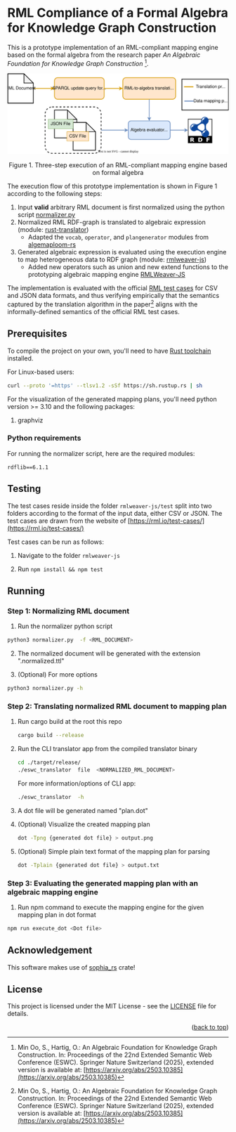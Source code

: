 <a name="readme-top"></a>

# RML Compliance of a Formal Algebra for Knowledge Graph Construction
This is a prototype implementation of an RML-compliant mapping engine 
based on the formal algebra from the research paper 
*An Algebraic Foundation for Knowledge Graph Construction* [^paper_fnt]. 

<p align="center">
<img src="./figures/pipeline.svg">
</p>
<p align="center">Figure 1. Three-step execution of an RML-compliant mapping
engine based on formal algebra </p>

The execution flow of this prototype implementation is shown in Figure 1
according to the following steps: 

1. Input **valid** arbitrary RML document is first normalized using the 
python script [normalizer.py](./normalizer.py)
2. Normalized RML RDF-graph is translated to algebraic expression (module: [rust-translator](./rust-translator/))
   - Adapted the `vocab`, `operator`, and `plangenerator` modules from
     [algemaploom-rs](https://github.com/RMLio/algemaploom-rs/)
3. Generated algebraic expression is evaluated using the execution engine to map heterogeneous data to RDF graph
   (module: [rmlweaver-js](./rmlweaver-js/))
   - Added new operators such as union and new extend functions to the prototyping 
   algebraic mapping engine [RMLWeaver-JS](https://github.com/RMLio/rmlweaver-js/)

The implementation is evaluated with the official [RML test cases](https://rml.io/test-cases/)
for CSV and JSON data formats, and thus verifying empirically that the semantics 
captured by the translation algorithm in the paper[^paper_fnt] aligns with the
informally-defined semantics of the official RML test cases.


## Prerequisites

To compile the project on your own, you'll need to have
[Rust toolchain](https://www.rust-lang.org/tools/install) installed.

For Linux-based users:

```sh
curl --proto '=https' --tlsv1.2 -sSf https://sh.rustup.rs | sh
```

For the visualization of the generated mapping plans, you'll need
python version >= 3.10 and the following packages:

1. graphviz

### Python requirements

For running the normalizer script, here are the required modules:

```
rdflib==6.1.1
```

## Testing

The test cases reside inside the folder `rmlweaver-js/test` split into two
folders according to the format of the input data, either CSV or JSON.
The test cases are drawn from the website of [https://rml.io/test-cases/](https://rml.io/test-cases/)

Test cases can be run as follows:

1. Navigate to the folder `rmlweaver-js`

2. Run `npm install && npm test`

## Running

### Step 1: Normalizing RML document

1. Run the normalizer python script

```sh
python3 normalizer.py  -f <RML_DOCUMENT>
```

2. The normalized document will be generated with the extension ".normalized.ttl"

3. (Optional) For more options

```sh
python3 normalizer.py -h
```

### Step 2: Translating normalized RML document to mapping plan

1. Run cargo build at the root this repo
   ```sh
   cargo build --release
   ```
2. Run the CLI translator app from the compiled translator binary

   ```sh
   cd ./target/release/
   ./eswc_translator  file  <NORMALIZED_RML_DOCUMENT>
   ```

   For more information/options of CLI app:

   ```sh
   ./eswc_translator  -h
   ```

3. A dot file will be generated named "plan.dot"

4. (Optional) Visualize the created mapping plan
   ```sh
   dot -Tpng {generated dot file} > output.png
   ```
5. (Optional) Simple plain text format of the mapping plan for parsing
   ```sh
   dot -Tplain {generated dot file} > output.txt
   ```

### Step 3: Evaluating the generated mapping plan with an algebraic mapping engine

1. Run npm command to execute the mapping engine for the given mapping plan in
   dot format

```sh
npm run execute_dot <Dot file>
```

## Acknowledgement

This software makes use of [sophia_rs](https://github.com/pchampin/sophia_rs) crate!

## License 
This project is licensed under the MIT License - see the [LICENSE](./LICENSE) file for details.



[^paper_fnt]: Min Oo, S., Hartig, O.: An Algebraic Foundation for Knowledge
    Graph Construction. In: Proceedings of the 22nd Extended Semantic Web
    Conference (ESWC). Springer Nature Switzerland (2025), extended version is 
    available at: [https://arxiv.org/abs/2503.10385](https://arxiv.org/abs/2503.10385)



<p align="right">(<a href="#readme-top">back to top</a>)</p>
